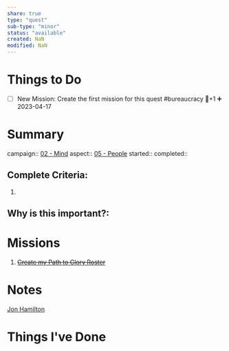 ```yaml
---
share: true
type: "quest"
sub-type: "minor"
status: "available"
created: NaN 
modified: NaN
---
```

 
 
# Things to Do
- [ ] New Mission: Create the first mission for this quest #bureaucracy 🥄+1 ➕ 2023-04-17
# Summary
campaign:: [02 - Mind](Archive/02%20-%20Mind%201/02%20-%20Mind.md)
aspect:: [05 - People](05%20-%20People.md)
started:: 
completed::
## Complete Criteria:
1. 

## Why is this important?:

# Missions
1. ~~[Create my Path to Glory Roster](./Create%20my%20Path%20to%20Glory%20Roster.md)~~

# Notes
[Jon Hamilton](../../03%20-%20Belonging%20%F0%9F%91%AA/01%20-%20The%20Clan/Jon%20Hamilton.md)
# Things I've Done